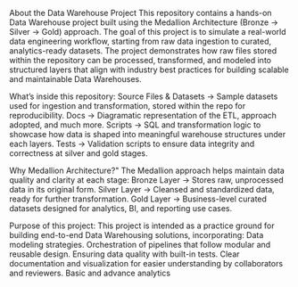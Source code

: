 About the Data Warehouse Project
This repository contains a hands-on Data Warehouse project built using the Medallion Architecture (Bronze → Silver → Gold) approach. The goal of this project is to simulate a real-world data engineering workflow, starting from raw data ingestion to curated, analytics-ready datasets. The project demonstrates how raw files stored within the repository can be processed, transformed, and modeled into structured layers that align with industry best practices for building scalable and maintainable Data Warehouses.

What’s inside this repository:
Source Files & Datasets → Sample datasets used for ingestion and transformation, stored within the repo for reproducibility.
Docs → Diagramatic representation of the ETL, approach adopted, and much more.
Scripts → SQL and transformation logic to showcase how data is shaped into meaningful warehouse structures under each layers.
Tests → Validation scripts to ensure data integrity and correctness at silver and gold stages.

Why Medallion Architecture?"
The Medallion approach helps maintain data quality and clarity at each stage:
Bronze Layer → Stores raw, unprocessed data in its original form.
Silver Layer → Cleansed and standardized data, ready for further transformation.
Gold Layer → Business-level curated datasets designed for analytics, BI, and reporting use cases.

Purpose of this project:
This project is intended as a practice ground for building end-to-end Data Warehousing solutions, incorporating:
Data modeling strategies.
Orchestration of pipelines that follow modular and reusable design.
Ensuring data quality with built-in tests.
Clear documentation and visualization for easier understanding by collaborators and reviewers.
Basic and advance analytics
